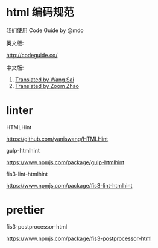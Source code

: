 # html 编码规范

我们使用 Code Guide by @mdo

英文版:

http://codeguide.co/

中文版:

1. [Translated by Wang Sai](http://codeguide.bootcss.com/)
2. [Translated by Zoom Zhao](http://zoomzhao.github.io/code-guide/)

# linter

HTMLHint

https://github.com/yaniswang/HTMLHint

gulp-htmlhint

https://www.npmjs.com/package/gulp-htmlhint

fis3-lint-htmlhint

https://www.npmjs.com/package/fis3-lint-htmlhint

# prettier

fis3-postprocessor-html

https://www.npmjs.com/package/fis3-postprocessor-html
